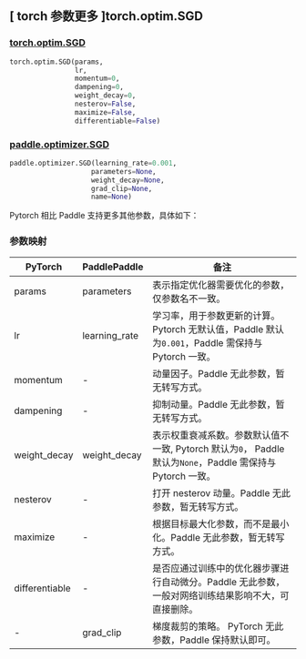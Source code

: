 ## [ torch 参数更多 ]torch.optim.SGD

### [torch.optim.SGD](https://pytorch.org/docs/stable/generated/torch.optim.SGD.html)

```python
torch.optim.SGD(params,
                lr,
                momentum=0,
                dampening=0,
                weight_decay=0,
                nesterov=False,
                maximize=False,
                differentiable=False)
```

### [paddle.optimizer.SGD](https://www.paddlepaddle.org.cn/documentation/docs/zh/develop/api/paddle/optimizer/SGD_cn.html)

```python
paddle.optimizer.SGD(learning_rate=0.001,
                    parameters=None,
                    weight_decay=None,
                    grad_clip=None,
                    name=None)
```

Pytorch 相比 Paddle 支持更多其他参数，具体如下：

### 参数映射

| PyTorch                             | PaddlePaddle | 备注                                                                    |
| ----------------------------------- | ------------ | ----------------------------------------------------------------------- |
| params     | parameters           | 表示指定优化器需要优化的参数，仅参数名不一致。                      |
| lr     | learning_rate       | 学习率，用于参数更新的计算。Pytorch 无默认值，Paddle 默认为`0.001`，Paddle 需保持与 Pytorch 一致。          |
| momentum     | -       | 动量因子。Paddle 无此参数，暂无转写方式。     |
| dampening    | -        | 抑制动量。Paddle 无此参数，暂无转写方式。  |
| weight_decay           | weight_decay     | 表示权重衰减系数。参数默认值不一致, Pytorch 默认为`0`， Paddle 默认为`None`，Paddle 需保持与 Pytorch 一致。         |
| nesterov   | -   | 打开 nesterov 动量。Paddle 无此参数，暂无转写方式。                       |
| maximize           | -     | 根据目标最大化参数，而不是最小化。Paddle 无此参数，暂无转写方式。         |
| differentiable      | -     | 是否应通过训练中的优化器步骤进行自动微分。Paddle 无此参数，一般对网络训练结果影响不大，可直接删除。         |
| -          | grad_clip            | 梯度裁剪的策略。 PyTorch 无此参数，Paddle 保持默认即可。       |
